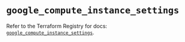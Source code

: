 # `google_compute_instance_settings`

Refer to the Terraform Registry for docs: [`google_compute_instance_settings`](https://registry.terraform.io/providers/hashicorp/google/6.12.0/docs/resources/compute_instance_settings).
